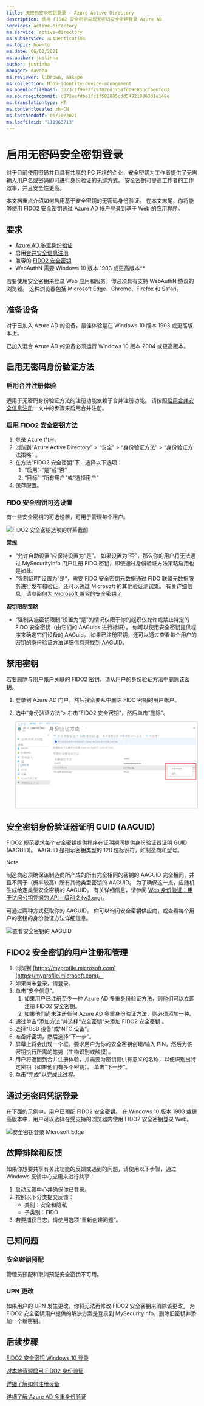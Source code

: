 ```yaml
---
title: 无密码安全密钥登录 - Azure Active Directory
description: 使用 FIDO2 安全密钥实现无密码安全密钥登录 Azure AD
services: active-directory
ms.service: active-directory
ms.subservice: authentication
ms.topic: how-to
ms.date: 06/03/2021
ms.author: justinha
author: justinha
manager: daveba
ms.reviewer: librown, aakapo
ms.collection: M365-identity-device-management
ms.openlocfilehash: 3373c1f9a82f79782ed1758fd09c83bcfbe6fc03
ms.sourcegitcommit: c072eefdba1fc1f582005cdd549218863d1e149e
ms.translationtype: HT
ms.contentlocale: zh-CN
ms.lasthandoff: 06/10/2021
ms.locfileid: "111963713"
---
```

# <a name="enable-passwordless-security-key-sign-in"></a>启用无密码安全密钥登录 

对于目前使用密码并且具有共享的 PC 环境的企业，安全密钥为工作者提供了无需输入用户名或密码即可进行身份验证的无缝方式。 安全密钥可提高工作者的工作效率，并且安全性更高。

本文档重点介绍如何启用基于安全密钥的无密码身份验证。 在本文末尾，你将能够使用 FIDO2 安全密钥通过 Azure AD 帐户登录到基于 Web 的应用程序。

## <a name="requirements"></a>要求

- [Azure AD 多重身份验证](howto-mfa-getstarted.md)
- 启用[合并安全信息注册](concept-registration-mfa-sspr-combined.md)
- 兼容的 [FIDO2 安全密钥](concept-authentication-passwordless.md#fido2-security-keys)
- WebAuthN 需要 Windows 10 版本 1903 或更高版本**

若要使用安全密钥来登录 Web 应用和服务，你必须具有支持 WebAuthN 协议的浏览器。 这种浏览器包括 Microsoft Edge、Chrome、Firefox 和 Safari。

## <a name="prepare-devices"></a>准备设备

对于已加入 Azure AD 的设备，最佳体验是在 Windows 10 版本 1903 或更高版本上。

已加入混合 Azure AD 的设备必须运行 Windows 10 版本 2004 或更高版本。

## <a name="enable-passwordless-authentication-method"></a>启用无密码身份验证方法

### <a name="enable-the-combined-registration-experience"></a>启用合并注册体验

适用于无密码身份验证方法的注册功能依赖于合并注册功能。 请按照[启用合并安全信息注册](howto-registration-mfa-sspr-combined.md)一文中的步骤来启用合并注册。

### <a name="enable-fido2-security-key-method"></a>启用 FIDO2 安全密钥方法

1. 登录 [Azure 门户](https://portal.azure.com)。
1. 浏览到“Azure Active Directory” > “安全” > “身份验证方法” > “身份验证方法策略”   。
1. 在方法“FIDO2 安全密钥”下，选择以下选项：
   1. “启用”-“是”或“否”
   1. “目标”-“所有用户”或“选择用户”
1. 保存配置。


### <a name="fido-security-key-optional-settings"></a>FIDO 安全密钥可选设置 

有一些安全密钥的可选设置，可用于管理每个租户。  

![FIDO2 安全密钥选项的屏幕截图](media/howto-authentication-passwordless-security-key/optional-settings.png) 

**常规**

- “允许自助设置”应保持设置为“是”。 如果设置为“否”，那么你的用户将无法通过 MySecurityInfo 门户注册 FIDO 密钥，即使通过身份验证方法策略启用也是如此。  
- “强制证明”设置为“是”，需要 FIDO 安全密钥元数据通过 FIDO 联盟元数据服务进行发布和验证，还可以通过 Microsoft 的其他验证测试集。 有关详细信息，请参阅[何为 Microsoft 兼容的安全密钥？](/windows/security/identity-protection/hello-for-business/microsoft-compatible-security-key)

**密钥限制策略**

- “强制实施密钥限制”设置为“是”的情况仅限于你的组织仅允许或禁止特定的 FIDO 安全密钥（由它们的 AAGuids 进行标识）。 你可以使用安全密钥提供程序来确定它们设备的 AAGuid。 如果已注册密钥，还可以通过查看每个用户的密钥的身份验证方法详细信息来找到 AAGUID。 


## <a name="disable-a-key"></a>禁用密钥 

若要删除与用户帐户关联的 FIDO2 密钥，请从用户的身份验证方法中删除该密钥。

1. 登录到 Azure AD 门户，然后搜索要从中删除 FIDO 密钥的用户帐户。
1. 选中“身份验证方法”> 右击“FIDO2 安全密钥”，然后单击“删除”。 

    ![查看身份验证方法详细信息](media/howto-authentication-passwordless-deployment/security-key-view-details.png)

## <a name="security-key-authenticator-attestation-guid-aaguid"></a>安全密钥身份验证器证明 GUID (AAGUID)

FIDO2 规范要求每个安全密钥提供程序在证明期间提供身份验证器证明 GUID (AAGUID)。 AAGUID 是指示密钥类型的 128 位标识符，如制造商和型号。 

>[!NOTE]
>制造商必须确保该制造商所产成的所有完全相同的密钥的 AAGUID 完全相同，并且不同于（概率较高）所有其他类型密钥的 AAGUID。 为了确保这一点，应随机生成给定类型安全密钥的 AAGUID。 有关详细信息，请参阅 [Web 身份验证：用于访问公钥凭据的 API - 级别 2 (w3.org)](https://w3c.github.io/webauthn/)。

可通过两种方式获取你的 AAGUID。 你可以询问安全密钥供应商，或查看每个用户的密钥的身份验证方法详细信息。

![查看安全密钥的 AAGUID](media/howto-authentication-passwordless-deployment/security-key-aaguid-details.png)

## <a name="user-registration-and-management-of-fido2-security-keys"></a>FIDO2 安全密钥的用户注册和管理

1. 浏览到 [https://myprofile.microsoft.com](https://myprofile.microsoft.com)。
1. 如果尚未登录，请登录。
1. 单击“安全信息”。
   1. 如果用户已注册至少一种 Azure AD 多重身份验证方法，则他们可以立即注册 FIDO2 安全密钥。
   1. 如果他们尚未注册任何 Azure AD 多重身份验证方法，则必须添加一种。
1. 通过单击“添加方法”并选择“安全密钥”来添加 FIDO2 安全密钥 。
1. 选择“USB 设备”或“NFC 设备”。
1. 准备好密钥，然后选择“下一步”。
1. 屏幕上将会出现一个框，要求用户为你的安全密钥创建/输入 PIN，然后为该密钥执行所需的笔势（生物识别或触摸）。
1. 用户将返回到合并注册体验，并需要为密钥提供有意义的名称，以便识别出特定密钥（如果他们有多个密钥）。 单击“下一步”。
1. 单击“完成”以完成此过程。

## <a name="sign-in-with-passwordless-credential"></a>通过无密码凭据登录

在下面的示例中，用户已预配 FIDO2 安全密钥。 在 Windows 10 版本 1903 或更高版本中，用户可以选择在受支持的浏览器内使用 FIDO2 安全密钥登录 Web。

![安全密钥登录 Microsoft Edge](./media/howto-authentication-passwordless-security-key/fido2-windows-10-1903-edge-sign-in.png)

## <a name="troubleshooting-and-feedback"></a>故障排除和反馈

如果你想要共享有关此功能的反馈或遇到的问题，请使用以下步骤，通过 Windows 反馈中心应用来进行共享：

1. 启动反馈中心并确保你已登录。
1. 按照以下分类提交反馈：
   - 类别：安全和隐私
   - 子类别：FIDO
1. 若要捕获日志，请使用选项“重新创建问题”。

## <a name="known-issues"></a>已知问题

### <a name="security-key-provisioning"></a>安全密钥预配

管理员预配和取消预配安全密钥不可用。


### <a name="upn-changes"></a>UPN 更改

如果用户的 UPN 发生更改，你将无法再修改 FIDO2 安全密钥来消除该更改。 为 FIDO2 安全密钥用户提供的解决方案是登录到 MySecurityInfo，删除旧密钥并添加一个新密钥。

## <a name="next-steps"></a>后续步骤

[FIDO2 安全密钥 Windows 10 登录](howto-authentication-passwordless-security-key-windows.md)

[对本地资源启用 FIDO2 身份验证](howto-authentication-passwordless-security-key-on-premises.md)

[详细了解如何注册设备](../devices/overview.md)

[详细了解 Azure AD 多重身份验证](../authentication/howto-mfa-getstarted.md)